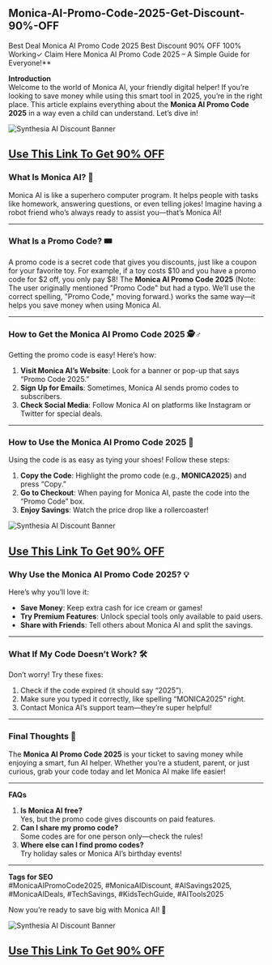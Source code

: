 ## Monica-AI-Promo-Code-2025-Get-Discount-90%-OFF
Best Deal Monica AI Promo Code 2025 Best Discount 90% OFF 100% Working✓ Claim Here
Monica AI Promo Code 2025 – A Simple Guide for Everyone!**  

**Introduction**  
Welcome to the world of Monica AI, your friendly digital helper! If you’re looking to save money while using this smart tool in 2025, you’re in the right place. This article explains everything about the **Monica AI Promo Code 2025** in a way even a child can understand. Let’s dive in!  

![Synthesia AI Discount Banner](https://i.ytimg.com/vi/wpcPk7p-NeU/hq720.jpg?sqp=-oaymwEhCK4FEIIDSFryq4qpAxMIARUAAAAAGAElAADIQj0AgKJD&rs=AOn4CLBjibDi1KYg_PZOs61EUK6f6qAUFA)
## [Use This Link To Get 90% OFF](https://monica.im/invitation?c=ZIGEVPK5)
### **What Is Monica AI? 🤖**  
Monica AI is like a superhero computer program. It helps people with tasks like homework, answering questions, or even telling jokes! Imagine having a robot friend who’s always ready to assist you—that’s Monica AI!  

---

### **What Is a Promo Code? 🎟️**  
A promo code is a secret code that gives you discounts, just like a coupon for your favorite toy. For example, if a toy costs $10 and you have a promo code for $2 off, you only pay $8! The **Monica AI Promo Code 2025** (Note: The user originally mentioned "Promo Code" but had a typo. We’ll use the correct spelling, "Promo Code," moving forward.) works the same way—it helps you save money when using Monica AI.  

---

### **How to Get the Monica AI Promo Code 2025 🕵️♂️**  
Getting the promo code is easy! Here’s how:  
1. **Visit Monica AI’s Website**: Look for a banner or pop-up that says “Promo Code 2025.”  
2. **Sign Up for Emails**: Sometimes, Monica AI sends promo codes to subscribers.  
3. **Check Social Media**: Follow Monica AI on platforms like Instagram or Twitter for special deals.  

---

### **How to Use the Monica AI Promo Code 2025 📲**  
Using the code is as easy as tying your shoes! Follow these steps:  
1. **Copy the Code**: Highlight the promo code (e.g., **MONICA2025**) and press “Copy.”  
2. **Go to Checkout**: When paying for Monica AI, paste the code into the “Promo Code” box.  
3. **Enjoy Savings**: Watch the price drop like a rollercoaster!  

![Synthesia AI Discount Banner](https://i.ytimg.com/vi/wpcPk7p-NeU/hq720.jpg?sqp=-oaymwEhCK4FEIIDSFryq4qpAxMIARUAAAAAGAElAADIQj0AgKJD&rs=AOn4CLBjibDi1KYg_PZOs61EUK6f6qAUFA)
## [Use This Link To Get 90% OFF](https://monica.im/invitation?c=ZIGEVPK5)
### **Why Use the Monica AI Promo Code 2025? 💡**  
Here’s why you’ll love it:  
- **Save Money**: Keep extra cash for ice cream or games!  
- **Try Premium Features**: Unlock special tools only available to paid users.  
- **Share with Friends**: Tell others about Monica AI and split the savings.  

---

### **What If My Code Doesn’t Work? 🛠️**  
Don’t worry! Try these fixes:  
1. Check if the code expired (it should say “2025”).  
2. Make sure you typed it correctly, like spelling “MONICA2025” right.  
3. Contact Monica AI’s support team—they’re super helpful!  

---

### **Final Thoughts 🌟**  
The **Monica AI Promo Code 2025** is your ticket to saving money while enjoying a smart, fun AI helper. Whether you’re a student, parent, or just curious, grab your code today and let Monica AI make life easier!  

---

**FAQs**  
1. **Is Monica AI free?**  
   Yes, but the promo code gives discounts on paid features.  
2. **Can I share my promo code?**  
   Some codes are for one person only—check the rules!  
3. **Where else can I find promo codes?**  
   Try holiday sales or Monica AI’s birthday events!  

---

**Tags for SEO**  
#MonicaAIPromoCode2025, #MonicaAIDiscount, #AISavings2025, #MonicaAIDeals, #TechSavings, #KidsTechGuide, #AITools2025  

Now you’re ready to save big with Monica AI! 🚀

![Synthesia AI Discount Banner](https://i.ytimg.com/vi/wpcPk7p-NeU/hq720.jpg?sqp=-oaymwEhCK4FEIIDSFryq4qpAxMIARUAAAAAGAElAADIQj0AgKJD&rs=AOn4CLBjibDi1KYg_PZOs61EUK6f6qAUFA)
## [Use This Link To Get 90% OFF](https://monica.im/invitation?c=ZIGEVPK5)
